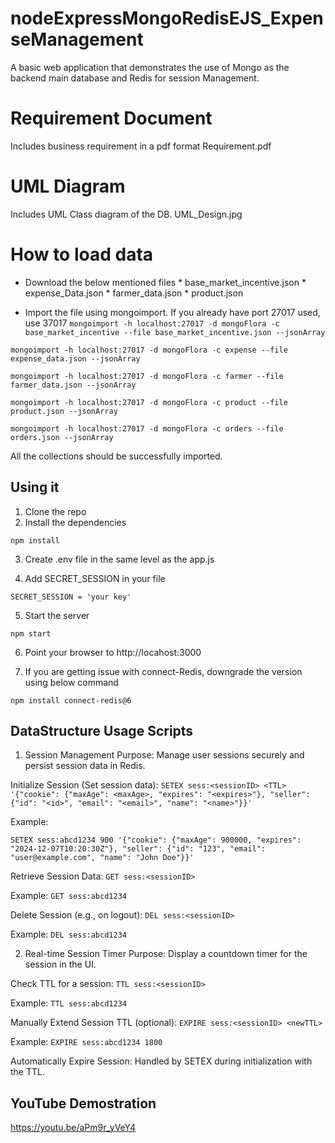 # nodeExpressMongoRedisEJS_ExpenseManagement
A basic web application that demonstrates the use of Mongo as the backend main database and Redis for session Management.
# Requirement Document
Includes business requirement in a pdf format
    Requirement.pdf

# UML Diagram
Includes UML Class diagram of the DB.
    UML_Design.jpg

# How to load data

* Download the below mentioned files
        * base_market_incentive.json
        * expense_Data.json
        * farmer_data.json
        * product.json

* Import the file using mongoimport. If you already have port 27017 used, use 37017
```mongoimport -h localhost:27017 -d mongoFlora -c base_market_incentive --file base_market_incentive.json --jsonArray```

```mongoimport -h localhost:27017 -d mongoFlora -c expense --file expense_data.json --jsonArray```

```mongoimport -h localhost:27017 -d mongoFlora -c farmer --file farmer_data.json --jsonArray```

```mongoimport -h localhost:27017 -d mongoFlora -c product --file product.json --jsonArray```

```mongoimport -h localhost:27017 -d mongoFlora -c orders --file orders.json --jsonArray```

All the collections should be successfully imported.

## Using it

1) Clone the repo
2) Install the dependencies

```
npm install
```

3) Create .env file in the same level as the app.js

4) Add SECRET_SESSION in your file

```
SECRET_SESSION = 'your key'
```

5) Start the server

```
npm start
```

6) Point your browser to http://locahost:3000

7) If you are getting issue with connect-Redis, downgrade the version using below command

```
npm install connect-redis@6
```
## DataStructure Usage Scripts

1) Session Management
    Purpose: Manage user sessions securely and persist session data in Redis.

Initialize Session (Set session data):
```SETEX sess:<sessionID> <TTL> '{"cookie": {"maxAge": <maxAge>, "expires": "<expires>"}, "seller": {"id": "<id>", "email": "<email>", "name": "<name>"}}'```

Example:

```SETEX sess:abcd1234 900 '{"cookie": {"maxAge": 900000, "expires": "2024-12-07T10:20:30Z"}, "seller": {"id": "123", "email": "user@example.com", "name": "John Doe"}}'```

Retrieve Session Data:
```GET sess:<sessionID>```

Example:
```GET sess:abcd1234```

Delete Session (e.g., on logout):
```DEL sess:<sessionID>```

Example:
```DEL sess:abcd1234```

2) Real-time Session Timer
    Purpose: Display a countdown timer for the session in the UI.

Check TTL for a session:
```TTL sess:<sessionID>```

Example:
```TTL sess:abcd1234```

Manually Extend Session TTL (optional):
```EXPIRE sess:<sessionID> <newTTL>```

Example:
```EXPIRE sess:abcd1234 1800```

Automatically Expire Session:
Handled by SETEX during initialization with the TTL.

## YouTube Demostration
https://youtu.be/aPm9r_yVeY4
